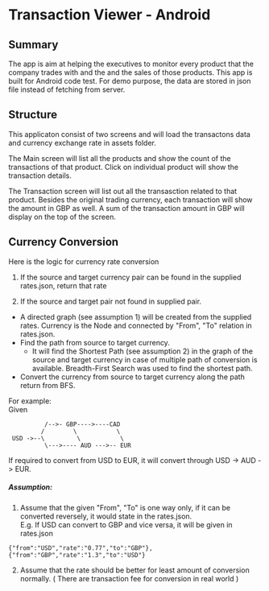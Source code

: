 # Transaction Viewer - Android

## Summary
The app is aim at helping the executives to monitor every product that the company trades with and the and the sales of those products. This app is built for Android code test. For demo purpose, the data are stored in json file instead of fetching from server.

## Structure
This applicaton consist of two screens and will load the transactons data and currency exchange rate in assets folder. 

The Main screen will list all the products and show the count of the transactions of that product. Click on individual product will show the transaction details.

The Transaction screen will list out all the transasction related to that product. Besides the original trading currency, each transaction will show the amount in GBP as well. A sum of the transaction amount in GBP will display on the top of the screen.

## Currency Conversion
Here is the logic for currency rate conversion

1. If the source and target currency pair can be found in the supplied rates.json, return that rate

2. If the source and target pair not found in supplied pair. 

  * A directed graph (see assumption 1) will be created from the supplied rates. Currency is the Node and connected by "From", "To" relation in rates.json. 
  * Find the path from source to target currency.
    * It will find the Shortest Path (see assumption 2) in the graph of the source and target currency in case of multiple path of conversion is available. Breadth-First Search was used to find the shortest path.
  * Convert the currency from source to target currency along the path return from BFS.

For example:  
Given  
```
          /-->- GBP---->----CAD  
         /        \           \  
 USD ->--\         \           \  
          \--->---- AUD --->-- EUR  
```       
If required to convert from USD to EUR, it will convert through USD -> AUD -> EUR.

##### Assumption:

1. Assume that the given "From", "To" is one way only, if it can be converted reversely, it would state in the rates.json.  
  E.g. If USD can convert to GBP and vice versa, it will be given in rates.json  
  ```
  {"from":"USD","rate":"0.77","to":"GBP"},{"from":"GBP","rate":"1.3","to":"USD"}
  ```

2. Assume that the rate should be better for least amount of conversion normally. ( There are transaction fee for conversion in real world )
